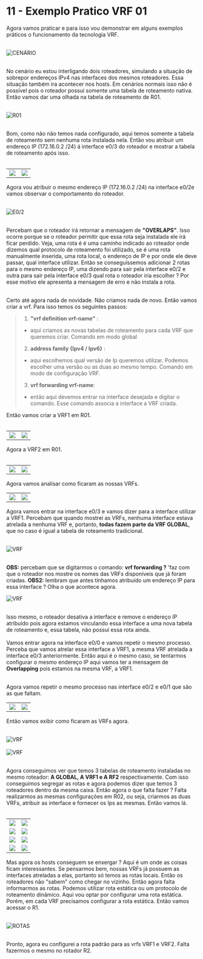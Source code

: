 # 11 - Exemplo Pratico VRF 01

Agora vamos praticar e para isso vou demonstrar em alguns exemplos práticos o funcionamento da tecnologia VRF. <br></br>

![CENÁRIO](Imagens/01.png) <br></br>

No cenário eu estou interligando dois roteadores, simulando a situação de sobrepor endereços IPv4 nas interfaces dos mesmos roteadores. Essa situação também ira acontecer nos hosts. Em cenários normais isso não é possível pois o roteador possui somente uma tabela de roteamento nativa. Então vamos dar uma olhada na tabela de roteamento de R01. <br></br>

![R01](Imagens/02.png) <br></br>

Bom, como não não temos nada configurado, aqui temos somente a tabela de roteamento sem nenhuma rota instalada nela. Então vou atribuir um endereço IP (172.16.0.2 /24) á interface e0/3 do roteador e mostrar a tabela de roteamento após isso. <br></br>

<table>
       <tr>
           <td width="50%"><img src="Imagens/03.png"></img></td>
           <td width="50%"><img src="Imagens/04.png"></img></td>
       </tr>
</table>

Agora vou atribuir o mesmo endereço IP (172.16.0.2 /24) na interface e0/2e vamos observar o comportamento do roteador. <br></br>

![E0/2](Imagens/05.png) <br></br>

Percebam que o roteador irá retornar a mensagem de **"OVERLAPS"**. Isso ocorre porque se o roteador permitir que essa rota seja instalada ele irá ficar perdido. Veja, uma rota é é uma caminho indicado ao roteador onde dizemos qual protocolo de roteamento foi utilizado, se é uma rota manualmente inserida, uma rota local, o endereço de IP e por onde ele deve passar, qual interface utilizar. Então se conseguíssemos adicionar 2 rotas para o mesmo endereço IP, uma dizendo para sair pela interface e0/2 e outra para sair pela interface e0/3 qual rota o roteador iria escolher ? Por esse motivo ele apresenta a mensagem de erro e não instala a rota. <br></br>

Certo até agora nada de novidade. Não criamos nada de novo. Então vamos criar a vrf. Para isso temos os seguintes passos:

> 01. **"vrf definition vrf-name"** : 
>   - aqui criamos as novas tabelas de roteamento para cada VRF que queremos criar. Comando em modo global
> 02. **address family {Ipv4 / Ipv6}** : 
>   - aqui escolhemos qual versão de Ip queremos utilizar. Podemos escolher uma versão ou as duas ao mesmo tempo. Comando em modo de configuração VRF.
> 03. **vrf forwarding vrf-name**: 
>   - então aqui devemos entrar na interface desejada e digitar o comando. Esse comando associa a interface a VRF criada.

Então vamos criar a VRF1 em R01. <br></br>

<table>
       <tr>
           <td width="50%"><img src="Imagens/06.png"></img></td>
           <td width="50%"><img src="Imagens/07.png"></img></td>
       </tr>
</table>

Agora a VRF2 em R01. <br></br>

<table>
       <tr>
           <td width="50%"><img src="Imagens/08.png"></img></td>
           <td width="50%"><img src="Imagens/09.png"></img></td>
       </tr>
</table>

Agora vamos analisar como ficaram as nossas VRFs.

<table>
       <tr>
           <td width="50%"><img src="Imagens/10.png"></img></td>
           <td width="50%"><img src="Imagens/11.png"></img></td>
       </tr>
</table>

Agora vamos entrar na interface e0/3 e vamos dizer para a interface utilizar a VRF1. Percebam que quando mostrei as VRFs, nenhuma interface estava atrelada a nenhuma VRF e, portanto, **todas fazem parte da VRF GLOBAL**, que no caso é igual a tabela de roteamento tradicional. <br></br>

![VRF](Imagens/12.png) <br></br>

**OBS:** percebam que se digitarmos o comando: **vrf forwarding ?** 'faz com que o roteador nos mostre os nomes das VRFs disponíveis que já foram criadas.
**OBS2:** lembram que antes tínhamos atribuído um endereço IP para essa interface ? Olha o que acontece agora.

![VRF](Imagens/13.png) <br></br>

Isso mesmo, o roteador desativa a interface e remove o endereço IP atribuído pois agora estamos vinculando essa interface a uma nova tabela de roteamento e, essa tabela, não possui essa rota ainda. <br></br>
Vamos entrar agora na interface e0/0 e vamos repetir o mesmo processo. Perceba que vamos atrelar essa interface a VRF1, a mesma VRF atrelada a interface e0/3 anteriormente. Então aqui é o mesmo caso, se tentarmos configurar o mesmo endereço IP aqui vamos ter a mensagem de **Overlapping** pois estamos na mesma VRF, a VRF1. <br></br>

Agora vamos repetir o mesmo processo nas interface e0/2 e e0/1 que são as que faltam.

<table>
       <tr>
           <td width="50%"><img src="Imagens/14.png"></img></td>
           <td width="50%"><img src="Imagens/15.png"></img></td>
       </tr>
</table>

Então vamos exibir como ficaram as VRFs agora. <br></br>

![VRF](Imagens/16.png) <br></br>
![VRF](Imagens/17.png) <br></br>

Agora conseguimos ver que temos 3 tabelas de roteamento instaladas no mesmo roteador: **A GLOBAL, A VRF1 e A RF2** respectivamente. Com isso conseguimos segregar as rotas e agora podemos dizer que temos 3 roteadores dentro da mesma caixa. Então agora o que falta fazer ? Falta realizarmos as mesmas configurações em R02, ou seja, criarmos as duas VRFs, atribuir as interface e fornecer os Ips as mesmas. Então vamos lá. <br></br>

<table>
       <tr>
           <td width="50%"><img src="Imagens/R02/01.png"></img></td>
           <td width="50%"><img src="Imagens/R02/02.png"></img></td>
       </tr>
       <tr>
           <td width="50%"><img src="Imagens/R02/03.png"></img></td>
           <td width="50%"><img src="Imagens/R02/04.png"></img></td>
       </tr>
       <tr>
           <td width="50%"><img src="Imagens/R02/05.png"></img></td>
           <td width="50%"><img src="Imagens/R02/06.png"></img></td>
       </tr>
       <tr> 
           <td width="50%"><img src="Imagens/R02/07.png"></img></td>
           <td width="50%"><img src="Imagens/R02/08.png"></img></td>
       </tr>
</table>

Mas agora os hosts conseguem se enxergar ? Aqui é um onde as coisas ficam interessantes. Se pensarmos bem, nossas VRFs já possuem as interfaces atreladas a elas, portanto só temos as rotas locais. Então os roteadores não "sabem" como chegar no vizinho. Então agora falta informarmos as rotas. Podemos utilizar rota estática ou um protocolo de roteamento dinâmico. Aqui vou optar por configurar uma rota estática. Porém, em cada VRF precisamos configurar a rota estática. Então vamos acessar o R1.<br></br>

![ROTAS](Imagens/rotas/01.png) <br></br>

Pronto, agora eu configurei a rota padrão para as vrfs VRF1 e VRF2. Falta fazermos o mesmo no rotador R2. <br></br>
